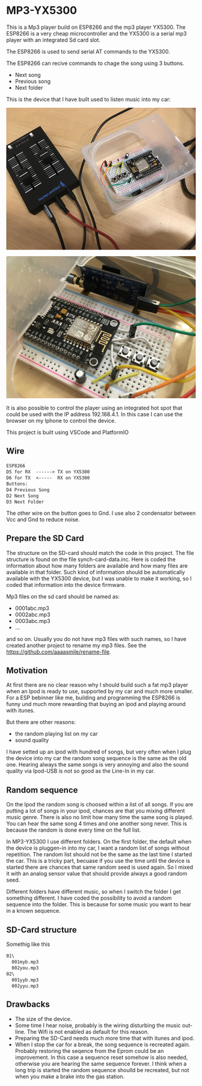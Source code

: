 # MP3-YX5300
This is a Mp3 player build on ESP8266 and the mp3 player YX5300.
The ESP8266 is a very cheap microcontroller and the YX5300 is a serial mp3 player with an integrated Sd card slot.

The ESP8266 is used to send serial AT commands to the YX5300.

The ESP8266 can recive commands to chage the song using 3 buttons.
* Next song
* Previous song
* Next folder

This is the device that I have built used to listen music into my car:

![Device](https://github.com/aaaasmile/MP3-YX5300/blob/main/doc/IMG_0632.png?raw=true)

![Device2](https://github.com/aaaasmile/MP3-YX5300/blob/main/doc/IMG_0633.png?raw=true)

It is also possible to control the player using an integrated hot spot 
that could be used with the IP address 192.168.4.1. In this case I can use the browser on my Iphone to control the device.

This project is built using VSCode and PlatformIO

## Wire
    ESP8266
    D5 for RX  ------> TX on YX5300
    D6 for TX  <-----  RX on YX5300
    Buttons:
    D4 Previous Song
    D2 Next Song
    D3 Next Folder

The other wire on the button goes to Gnd.
I use also 2 condensator between  Vcc and Gnd to reduce noise.

## Prepare the SD Card
The structure on the SD-card should match the code in this project.
The file structure is found on the file synch-card-data.inc.
Here is coded the information about how many folders are available 
and how many files are available in that folder. Such kind of information
should be automatically available with the YX5300 device, but I was unable to
make it working, so I coded that information into the device firmware.

Mp3 files on the sd card should be named as:
- 0001abc.mp3
- 0002abc.mp3
- 0003abc.mp3
- ...

and so on. Usually you do not have mp3 files with such names, so I have created
another project to rename my mp3 files. See the https://github.com/aaaasmile/rename-file.

## Motivation
At first there are no clear reason why I should build such a fat mp3 player when an Ipod
is ready to use, supported by my car and much more smaller.
For a ESP bebinner like me, building and programming the ESP8266 is funny und much more rewarding that buying an ipod
and playing around with itunes. 

But there are other reasons: 
- the random playing list on my car
- sound quality

I have setted up an ipod with hundred of songs, but very often when I plug the device 
into my car the random song sequence is the same as the old one. 
Hearing always the same songs is very annoying and also the sound quality via Ipod-USB is not so
good as the Line-In in my car. 

## Random sequence
On the Ipod the random song is choosed within a list of all songs. If you are putting a lot of
songs in your ipod, chances are that you mixing different music genre. 
There is also no limit how many time the same song is played. You can hear the same song 4 times and one another song never.
This is because the random is done every time on the full list.

In MP3-YX5300 I use different folders. On the first folder, the default when the device is pluggen-in into my car,
I want a random list of songs without repetition. The random list should not be the same as the last time I started the car.
This is a tricky part, becuase if you use the time until the device is started there are chances that same random seed is used
again. So I mixed it with an analog sensor value that should provide always a good random seed.

Different folders have different music, so when I switch the folder I get something different. 
I have coded the possibility to avoid a random sequence into the folder. This is because 
for some music you want to hear in a known sequence. 

## SD-Card structure
Somethig like this

    01\
      001myb.mp3
      002you.mp3
    02\
      001yyb.mp3
      002yyu.mp3

## Drawbacks
- The size of the device.
- Some time I hear noise, probably is the wiring disturbing the music out-line. 
The Wifi is not enabled as default for this reason.
- Preparing the SD-Card needs much more time that with itunes and ipod. 
- When I stop the car for a break, the song sequence is recreated again. 
Probably restoring the seqence from the Eprom could be an improvement. In this case a sequence reset somehow is
also needed, otherwise you are hearing the same sequence forever. I think when a long trip is started
the random sequence shoulld be recreated, but not when you make a brake into the gas station.